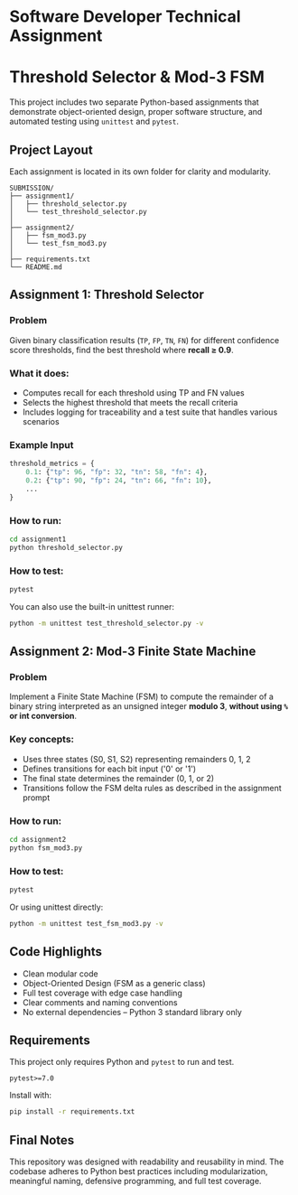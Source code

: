 # Software Developer Technical Assignment

# Threshold Selector & Mod-3 FSM

This project includes two separate Python-based assignments that demonstrate object-oriented design, proper software structure, and automated testing using `unittest` and `pytest`.

## Project Layout

Each assignment is located in its own folder for clarity and modularity.

```
SUBMISSION/
├── assignment1/
│   ├── threshold_selector.py
│   └── test_threshold_selector.py
│
├── assignment2/
│   ├── fsm_mod3.py
│   └── test_fsm_mod3.py
│
├── requirements.txt
└── README.md
```

## Assignment 1: Threshold Selector

### Problem
Given binary classification results (`TP`, `FP`, `TN`, `FN`) for different confidence score thresholds, find the best threshold where **recall ≥ 0.9**.

### What it does:
- Computes recall for each threshold using TP and FN values
- Selects the highest threshold that meets the recall criteria
- Includes logging for traceability and a test suite that handles various scenarios

### Example Input
```python
threshold_metrics = {
    0.1: {"tp": 96, "fp": 32, "tn": 58, "fn": 4},
    0.2: {"tp": 90, "fp": 24, "tn": 66, "fn": 10},
    ...
}
```

### How to run:
```bash
cd assignment1
python threshold_selector.py
```

### How to test:
```bash
pytest
```

You can also use the built-in unittest runner:
```bash
python -m unittest test_threshold_selector.py -v
```

## Assignment 2: Mod-3 Finite State Machine

### Problem
Implement a Finite State Machine (FSM) to compute the remainder of a binary string interpreted as an unsigned integer **modulo 3**, **without using `%` or int conversion**.

### Key concepts:
- Uses three states (S0, S1, S2) representing remainders 0, 1, 2
- Defines transitions for each bit input ('0' or '1')
- The final state determines the remainder (0, 1, or 2)
- Transitions follow the FSM delta rules as described in the assignment prompt

### How to run:
```bash
cd assignment2
python fsm_mod3.py
```

### How to test:
```bash
pytest
```

Or using unittest directly:
```bash
python -m unittest test_fsm_mod3.py -v
```

## Code Highlights
- Clean modular code
- Object-Oriented Design (FSM as a generic class)
- Full test coverage with edge case handling
- Clear comments and naming conventions
- No external dependencies – Python 3 standard library only

## Requirements

This project only requires Python and `pytest` to run and test.

```
pytest>=7.0
```

Install with:

```bash
pip install -r requirements.txt
```

## Final Notes

This repository was designed with readability and reusability in mind. The codebase adheres to Python best practices including modularization, meaningful naming, defensive programming, and full test coverage.
